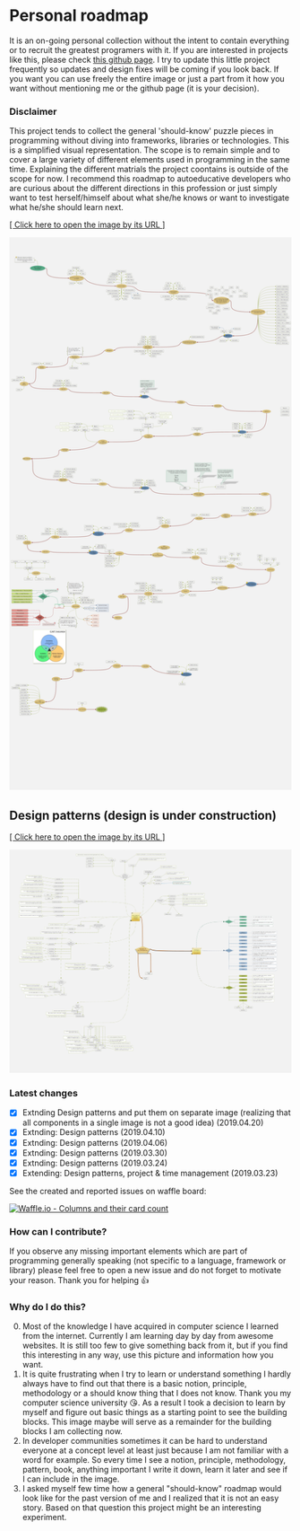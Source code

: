 # Personal roadmap

It is an on-going personal collection without the intent to contain everything or to recruit the greatest programers with it. If you are interested in projects like this, please check [this github page](https://github.com/kamranahmedse/developer-roadmap). I try to update this little project frequently so updates and design fixes will be coming if you look back. If you want you can use freely the entire image or just a part from it how you want without mentioning me or the github page (it is your decision).

### Disclaimer
This project tends to collect the general 'should-know' puzzle pieces in programming without diving into frameworks, libraries or technologies. This is a simplified visual representation. The scope is to remain simple and to cover a large variety of different elements used in programming in the same time. Explaining the different matrials the project coontains is outside of the scope for now. I recommend this roadmap to autoeducative developers who are curious about the different directions in this profession or just simply want to test herself/himself about what she/he knows or want to investigate what he/she should learn next.

[[ Click here to open the image by its URL ]](https://raw.githubusercontent.com/CyberDani/personal-roadmap/master/ProgrammingRoadMap.png)

![ProgrammingRoadMap.png](ProgrammingRoadMap.png)

## Design patterns (design is under construction)

[[ Click here to open the image by its URL ]](https://raw.githubusercontent.com/CyberDani/personal-roadmap/master/DesignPatterns.png)

![ProgrammingRoadMap.png](DesignPatterns.png)

### Latest changes

- [x] Extnding Design patterns and put them on separate image (realizing that all components in a single image is not a good idea) (2019.04.20)
- [x] Extnding: Design patterns (2019.04.10)
- [x] Extnding: Design patterns (2019.04.06)
- [x] Extnding: Design patterns (2019.03.30)
- [x] Extnding: Design patterns (2019.03.24)
- [x] Extending: Design patterns, project & time management (2019.03.23)

See the created and reported issues on waffle board:

[![Waffle.io - Columns and their card count](https://badge.waffle.io/CyberDani/personal-roadmap.svg?columns=all&style=platic)](https://waffle.io/CyberDani/personal-roadmap)

### How can I contribute?
If you observe any missing important elements which are part of programming generally speaking (not specific to a language, framework or library) please feel free to open a new issue and do not forget to motivate your reason. Thank you for helping :+1:

### Why do I do this?
0. Most of the knowledge I have acquired in computer science I learned from the internet. Currently I am learning day by day from awesome websites. It is still too few to give something back from it, but if you find this interesting in any way, use this picture and information how you want.
1. It is quite frustrating when I try to learn or understand something I hardly always have to find out that there is a basic notion, principle, methodology or a should know thing that I does not know. Thank you my computer science university :kissing_heart:. As a result I took a decision to learn by myself and figure out basic things as a starting point to see the building blocks. This image maybe will serve as a remainder for the building blocks I am collecting now.
2. In developer communities sometimes it can be hard to understand everyone at a concept level at least just because I am not familiar with a word for example. So every time I see a notion, principle, methodology, pattern, book, anything important I write it down, learn it later and see if I can include in the image.
3. I asked myself few time how a general "should-know" roadmap would look like for the past version of me and I realized that it is not an easy story. Based on that question this project might be an interesting experiment.
